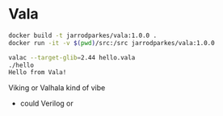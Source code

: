 # Vala

```bash
docker build -t jarrodparkes/vala:1.0.0 .
docker run -it -v $(pwd)/src:/src jarrodparkes/vala:1.0.0
```

```bash
valac --target-glib=2.44 hello.vala
./hello
Hello from Vala!
```

Viking or Valhala kind of vibe


- could Verilog or
